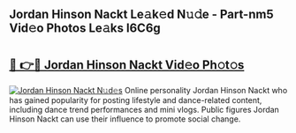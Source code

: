 ## Jordan Hinson Nackt Le𝚊k𝚎d N𝚞𝚍e - Part-nm5 Vid𝚎o Photos Le𝚊ks l6C6g

# <h2><a href="http://fbar8l0.evod.top/?m=Jordan+Hinson+Nackt">🔗 👉🔴 Jordan Hinson Nackt Vid𝚎o Ph𝚘t𝚘s</a></h2>

[![Jordan Hinson Nackt N𝚞d𝚎s](https://i.imgur.com/8V9OHl7.gif)](http://fbar8l0.evod.top/?m=Jordan+Hinson+Nackt)
Online personality Jordan Hinson Nackt who has gained popularity for posting lifestyle and dance-related content, including dance trend performances and mini vlogs. Public figures Jordan Hinson Nackt can use their influence to promote social change. 
